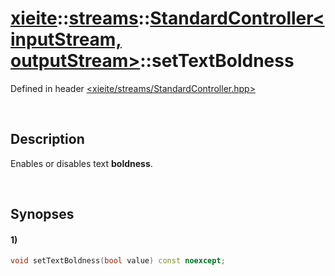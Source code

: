 # [xieite](../../../xieite.md)\:\:[streams](../../../streams.md)\:\:[StandardController\<inputStream, outputStream\>](../../StandardController.md)\:\:setTextBoldness
Defined in header [<xieite/streams/StandardController.hpp>](../../../../include/xieite/streams/StandardController.hpp)

&nbsp;

## Description
Enables or disables text **boldness**.

&nbsp;

## Synopses
#### 1)
```cpp
void setTextBoldness(bool value) const noexcept;
```
